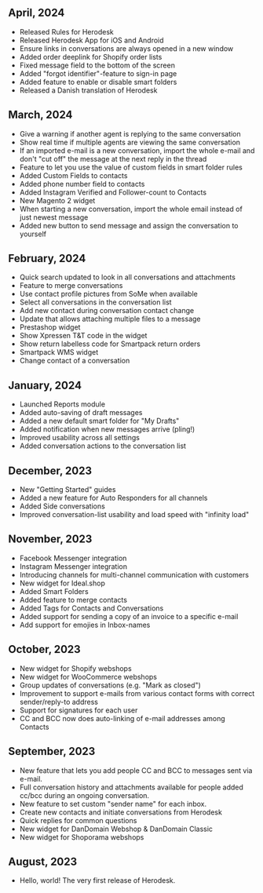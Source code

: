 ## April, 2024

* Released Rules for Herodesk
* Released Herodesk App for iOS and Android
* Ensure links in conversations are always opened in a new window
* Added order deeplink for Shopify order lists
* Fixed message field to the bottom of the screen
* Added "forgot identifier"-feature to sign-in page
* Added feature to enable or disable smart folders
* Released a Danish translation of Herodesk

## March, 2024

* Give a warning if another agent is replying to the same conversation
* Show real time if multiple agents are viewing the same conversation
* If an imported e-mail is a new conversation, import the whole e-mail and don't "cut off" the message at the next reply in the thread
* Feature to let you use the value of custom fields in smart folder rules
* Added Custom Fields to contacts
* Added phone number field to contacts
* Added Instagram Verified and Follower-count to Contacts
* New Magento 2 widget
* When starting a new conversation, import the whole email instead of just newest message
* Added new button to send message and assign the conversation to yourself

## February, 2024

* Quick search updated to look in all conversations and attachments
* Feature to merge conversations
* Use contact profile pictures from SoMe when available
* Select all conversations in the conversation list
* Add new contact during conversation contact change
* Update that allows attaching multiple files to a message
* Prestashop widget
* Show Xpressen T&T code in the widget
* Show return labelless code for Smartpack return orders
* Smartpack WMS widget
* Change contact of a conversation

## January, 2024

* Launched Reports module
* Added auto-saving of draft messages
* Added a new default smart folder for "My Drafts"
* Added notification when new messages arrive (pling!)
* Improved usability across all settings
* Added conversation actions to the conversation list

## December, 2023

* New "Getting Started" guides
* Added a new feature for Auto Responders for all channels
* Added Side conversations
* Improved conversation-list usability and load speed with "infinity load"

## November, 2023

* Facebook Messenger integration
* Instagram Messenger integration
* Introducing channels for multi-channel communication with customers
* New widget for Ideal.shop
* Added Smart Folders
* Added feature to merge contacts
* Added Tags for Contacts and Conversations
* Added support for sending a copy of an invoice to a specific e-mail
* Add support for emojies in Inbox-names

## October, 2023

* New widget for Shopify webshops
* New widget for WooCommerce webshops
* Group updates of conversations (e.g. "Mark as closed")
* Improvement to support e-mails from various contact forms with correct sender/reply-to address
* Support for signatures for each user
* CC and BCC now does auto-linking of e-mail addresses among Contacts

## September, 2023

* New feature that lets you add people CC and BCC to messages sent via e-mail.
* Full conversation history and attachments available for people added cc/bcc during an ongoing conversation.
* New feature to set custom "sender name" for each inbox.
* Create new contacts and initiate conversations from Herodesk
* Quick replies for common questions
* New widget for DanDomain Webshop & DanDomain Classic
* New widget for Shoporama webshops

## August, 2023

* Hello, world! The very first release of Herodesk.